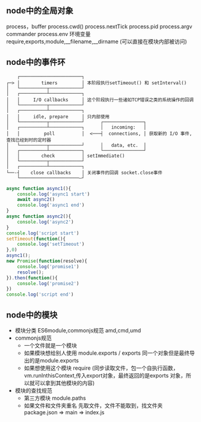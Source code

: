 ## node中的全局对象 
process，buffer
process.cwd()  process.nextTick process.pid process.argv commander process.env 环境变量
require,exports,module,__filename,__dirname (可以直接在模块内部被访问)

## node中的事件环
```
    ┌───────────────────────┐
┌─> │        timers         │ 本阶段执行setTimeout() 和 setInterval() 
│   └──────────┬────────────┘
│   ┌──────────┴────────────┐
│   │     I/O callbacks     │ 这个阶段执行一些诸如TCP错误之类的系统操作的回调
│   └──────────┬────────────┘
│   ┌──────────┴────────────┐
│   │     idle, prepare     │ 只内部使用
│   └──────────┬────────────┘      ┌───────────────┐
│   ┌──────────┴────────────┐      │   incoming:   │
│   │         poll          │  <───┤  connections, │ 获取新的 I/O 事件,查找已经到时的定时器
│   └──────────┬────────────┘      │   data, etc.  │
│   ┌──────────┴────────────┐      └───────────────┘
│   │        check          │ setImmediate()
│   └──────────┬────────────┘
│   ┌──────────┴────────────┐
└──-┤    close callbacks    │ 关闭事件的回调 socket.close事件
    └──────────────────────—┘
```

```javascript
async function async1(){
    console.log('async1 start')
    await async2()
    console.log('async1 end')
}
async function async2(){
    console.log('async2')
}
console.log('script start')
setTimeout(function(){
    console.log('setTimeout') 
},0)  
async1();
new Promise(function(resolve){
    console.log('promise1')
    resolve();
}).then(function(){
    console.log('promise2')
})
console.log('script end')
```


## node中的模块
- 模块分类 ES6module,commonjs规范 amd,cmd,umd
- commonjs规范
    - 一个文件就是一个模块
    - 如果模块想给别人使用 module.exports / exports 同一个对象但是最终导出的是module.exports
    - 如果想使用这个模块 require (同步读取文件，包一个自执行函数，vm.runInthisContext,传入export对象，最终返回的是exports 对象，所以就可以拿到其他模块的内容)
- 模块的查找规范
    - 第三方模块 module.paths
    - 如果文件和文件夹重名 先取文件，文件不能取到，找文件夹 package.json => main => index.js


